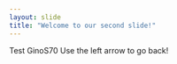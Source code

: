 ```yaml
---
layout: slide
title: "Welcome to our second slide!"
---
```

Test GinoS70
Use the left arrow to go back!
